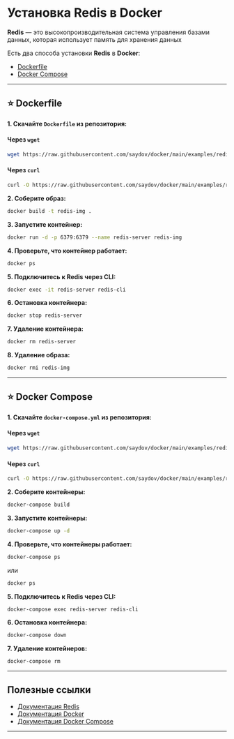 # Установка Redis в Docker

**Redis** — это высокопроизводительная система управления базами данных, которая использует память для хранения данных

Есть два способа установки **Redis** в **Docker**:
- [Dockerfile](#-dockerfile)
- [Docker Compose](#-docker-compose)

---

## ⭐ Dockerfile

**1. Скачайте `Dockerfile` из репозитория:**
   #### Через `wget`
   ```sh
   wget https://raw.githubusercontent.com/saydov/docker/main/examples/redis/Dockerfile
   ```
   #### Через `curl`
   ```sh
   curl -O https://raw.githubusercontent.com/saydov/docker/main/examples/redis/Dockerfile
   ```

**2. Соберите образ:**
   ```sh
   docker build -t redis-img .
   ```

**3. Запустите контейнер:**
   ```sh
   docker run -d -p 6379:6379 --name redis-server redis-img
   ```

**4. Проверьте, что контейнер работает:**
   ```sh
   docker ps
   ```

**5. Подключитесь к Redis через CLI:**
   ```sh
   docker exec -it redis-server redis-cli
   ```

**6. Остановка контейнера:**
   ```sh
   docker stop redis-server
   ```

**7. Удаление контейнера:**
   ```sh
   docker rm redis-server
   ```

**8. Удаление образа:**
   ```sh
   docker rmi redis-img
   ```

---

## ⭐ Docker Compose

**1. Скачайте `docker-compose.yml` из репозитория:**
#### Через `wget`
   ```sh
   wget https://raw.githubusercontent.com/saydov/docker/main/examples/redis/docker-compose.yml
   ```
#### Через `curl`
   ```sh
   curl -O https://raw.githubusercontent.com/saydov/docker/main/examples/redis/docker-compose.yml
   ```

**2. Соберите контейнеры:**
   ```sh
   docker-compose build
   ```

**3. Запустите контейнеры:**
   ```sh
   docker-compose up -d
   ```

**4. Проверьте, что контейнеры работает:**
   ```sh
   docker-compose ps
   ```

  или 

  ```sh
  docker ps
  ```

**5. Подключитесь к Redis через CLI:**
   ```sh
   docker-compose exec redis-server redis-cli
   ```

**6. Остановка контейнера:**
   ```sh
   docker-compose down
   ```

**7. Удаление контейнеров:**
   ```sh
   docker-compose rm
   ```
---

## Полезные ссылки

- [Документация Redis](https://redis.io/documentation)
- [Документация Docker](https://docs.docker.com)
- [Документация Docker Compose](https://docs.docker.com/compose/)

---